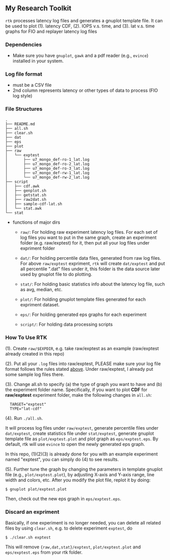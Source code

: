 ## My Research Toolkit ##

``rtk`` processes latency log files and generates a gnuplot template file. It can
be used to plot (1). latency CDF, (2). IOPS v.s. time, and (3). lat v.s. time graphs for
FIO and replayer latency log files

### Dependencies

- Make sure you have ``gnuplot``, ``gawk`` and a pdf reader (e.g., ``evince``)
  installed in your system.

### Log file format

- must be a CSV file
- 2nd column represents latency or other types of data to process (FIO log style)

### File Structures

```
.
├── README.md
├── all.sh
├── clear.sh
├── dat
├── eps
├── plot
├── raw
│   └── exptest
│       ├── u7_mongo_def-ro-1_lat.log
│       ├── u7_mongo_def-ro-2_lat.log
│       ├── u7_mongo_def-ro-3_lat.log
│       ├── u7_mongo_def-rw-1_lat.log
│       └── u7_mongo_def-rw-2_lat.log
├── script
│   ├── cdf.awk
│   ├── genplot.sh
│   ├── getstat.sh
│   ├── raw2dat.sh
│   ├── sample-cdf-lat.sh
│   └── stat.awk
└── stat
```

- functions of major dirs

  - ``raw/``: For holding raw experiment latency log files. For each set of log
    files you want to put in the same graph, create an experiment folder (e.g.
    raw/exptest) for it, then put all your log files under expriment folder

  - ``dat/``: For holding percentile data files, generated from raw log files.
    For above ``raw/exptest`` expriment, ``rtk`` will create ``dat/exptest``
    and put all percentile ".dat" files under it, this folder is the data
    source later used by gnuplot file to do plotting.

  - ``stat/``: For holding basic statistics info about the latency log
    file, such as avg, median, etc.

  - ``plot/``: For holding gnuplot template files generated for each
    expriment dataset.

  - ``eps/``: For holding generated eps graphs for each experiment

  - ``script/``: For holding data processing scripts


### How To Use RTK ###

(1). Create ``raw/$EXPDIR``, e.g. take raw/exptest as an example (raw/exptest
already created in this repo)

(2). Put all your ``.log`` files into raw/exptest, PLEASE make sure your log
file format follows the rules stated
[above](#markdown-header-log-file-format). Under raw/exptest, I already put
some sample log files there.

(3). Change all.sh to specify (a) the type of graph you want to have and (b)
the experiment folder name. Specifically, if you want to plot **CDF** for
**raw/exptest** experiment folder, make the following changes in ``all.sh``:

  ```
    TARGET="exptest"
    TYPE="lat-cdf"
  ```

(4). Run ``./all.sh``. 

It will process log files under ``raw/exptest``, generate percentile files
under ``dat/exptest``, create statistics file under ``stat/exptest``,
generate gnuplot template file as ``plot/exptest.plot`` and plot graph as
``eps/exptest.eps``. By default, rtk will use ``evince`` to open the newly
generated eps graph.

In this repo, (1)(2)(3) is already done for you with an example experiment
named "exptest", you can simply do (4) to see results.

(5). Further tune the graph by changing the parameters in template gnuplot
file (e.g., ``plot/exptest.plot``), by adjusting X-axis and Y-axis range,
line width and colors, etc. After you modify the plot file, replot it by
doing:

```
$ gnuplot plot/exptest.plot
```

Then, check out the new eps graph in ``eps/exptest.eps``.


### Discard an expriment 

Basically, if one experiment is no longer needed, you can delete all related
files by using ``clear.sh``, e.g. to delete experiment ``exptest``, do

```
$ ./clear.sh exptest
```

This will remove ``{raw,dat,stat}/exptest``, ``plot/exptest.plot`` and
``eps/exptest.eps`` from your rtk folder.
  
